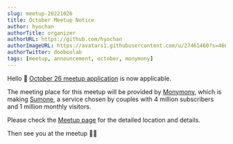 ```yaml
---
slug: meetup-20221026
title: October Meetup Notice
author: hyochan
authorTitle: organizer
authorURL: https://github.com/hyochan
authorImageURL: https://avatars1.githubusercontent.com/u/27461460?s=460&u=b5860875e26d33fd70fd210f4ea74f81cdf9d99b&v=4
authorTwitter: dooboolab
tags: [meetup, announcement, october, monymony]
---
```


Hello 👋
[October 26 meetup application](https://www.meetup.com/en-KR/crossplatformkorea/events/289001565) is now applicable.

The meeting place for this meetup will be provided by [Monymony](https://www.monymony.co), which is making [Sumone](http://sumone.co), a service chosen by couples with 4 million subscribers and 1 million monthly visitors.

Please check the [Meetup page](https://www.meetup.com/en-KR/crossplatformkorea/events/289001565) for the detailed location and details.

Then see you at the meetup 🙇🏻
